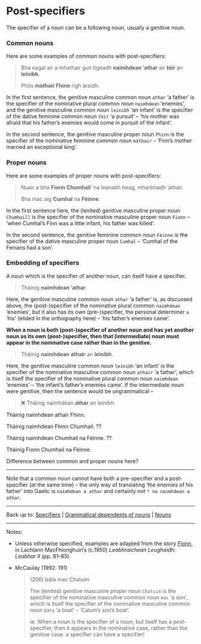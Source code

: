 # Post-specifiers

The specifier of a noun can be a following noun, usually a genitive noun.

### Common nouns

Here are some examples of common nouns with post-specifiers:

> Bha eagal air a mhathair gun tigeadh **naimhdean ’athar** air **tòir** an **leinibh**.
> 
> Phòs **màthair Fhinn** rìgh àraidh.

In the first sentence, the genitive masculine common noun `athar` ‘a father’ is the specifier of the nominative plural common noun `naimhdean` ‘enemies’, and the genitive masculine common noun `leinibh` ‘an infant’ is the specifier of the dative feminine common noun `tòir` ‘a pursuit’ – ‘his mother was afraid that his father’s enemies would come in pursuit of the infant’.

In the second sentence, the genitive masculine proper noun `Fhinn` is the specifier of the nominative feminine common noun `màthair` – ‘Finn’s mother married an exceptional king’.

### Proper nouns

Here are some examples of proper nouns with post-specifiers:

> Nuair a bha **Fionn Chumhail** ’na leanabh beag, mharbhadh ’athair.
>
> Bha mac aig **Cumhal** na **Féinne**.

In the first sentence here, the (lenited) genitive masculine proper noun `Chumhaill` is the specifier of the nominative masculine proper noun `Fionn` – ‘when Cumhal’s Finn was a little infant, his father was killed’.

In the second sentence, the genitive feminine common noun `Féinne` is the specifier of the dative masculine proper noun `Cumhal` – ‘Cumhal of the Fenians had a son’.

### Embedding of specifiers

A noun which is the specifier of another noun, can itself have a specifier.

> Thàinig **naimhdean ’athar**.

Here, the genitive masculine common noun `athar` ‘a father’ is, as discussed above, the (post-)specifier of the nominative plural common `naimhdean` ‘enemies’, but it also has its own (pre-)specifier, the personal determiner `a` ‘his’ (elided in the orthography here) – ‘his father’s enemies came’.

**When a noun is both (post-)specifier of another noun and has yet another noun as its own (post-)specifier, then that (intermediate) noun must appear in the nominative case rather than in the genitive.**

> Thàinig **naimhdean athair** an **leinibh**.

Here, the genitive masculine common noun `leinibh` ‘an infant’ is the specifier of the nominative masculine common noun `athair` ‘a father’, which is itself the specifier of the nominative plural common noun `naimhdean` ‘enemies’ – ‘the infant’s father’s enemies came’. If the intermediate noun were genitive, then the sentence would be ungrammatical – 

> ❌ Thàinig naimhdean **athar** an leinibh.


Thàinig naimhdean athair Fhinn. 

Thàinig naimhdean Fhinn Chumhail. ??

Thàinig naimhdean Chumhail na Féinne. ??

Thàinig Fionn Chumhail na Féinne.

Difference between common and proper nouns here?




---


Note that a common noun cannot have both a pre-specifier and a post-specifier (at the same time) – the only way of translating ‘the enemies of his father’ into Gaelic is `naimhdean a athar` and certainly not `* na naimhdean a athar`.

----

Back up to: [Specifiers](index.md) \| [Grammatical dependents of nouns](../index.md) \| [Nouns](../../index.md)

----

Notes:

- Unless otherwise specified, examples are adapted from the story *[Fionn](../../../texts/Fionn.md)*, in Lachlann MacFhionghuin’s (c.1950) *Leabhraichean Leughaidh: Leabhar II* (pp. 81–85).

- McCaulay (1992: 191)
  > (206) bàta mac Chaluim
  >
  > The (lenited) genitive masculine proper noun `Chaluim` is the specifier of the nominative masculine common noun `mac` ‘a son’, which is itself the specifier of the nominative masculine common noun `bàta` ‘a boat’ – ‘Calum’s son’s boat’.
  >
  > ie. When a noun is the specifier of a noun, but itself has a post-specifier, then it appears in the nominative case, rather than the genitive case.
  > a specifier can have a specifier!

